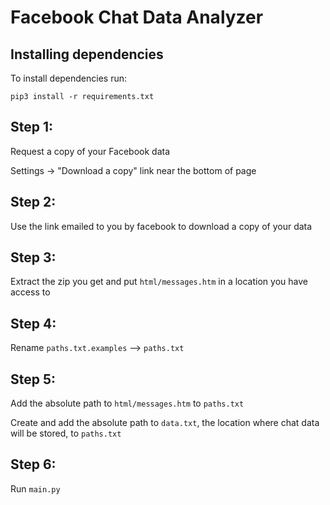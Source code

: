 # Facebook Chat Data Analyzer

## Installing dependencies

To install dependencies run:

    pip3 install -r requirements.txt


## Step 1:

Request a copy of your Facebook data

Settings -> "Download a copy" link near the bottom of page


## Step 2:

Use the link emailed to you by facebook to download a copy of your data


## Step 3:

Extract the zip you get and put `html/messages.htm` in a location you have access to


## Step 4:

Rename `paths.txt.examples` --> `paths.txt`


## Step 5:

Add the absolute path to `html/messages.htm` to `paths.txt`

Create and add the absolute path to `data.txt`, the location where chat data will be stored, to `paths.txt`


## Step 6:

Run `main.py`
